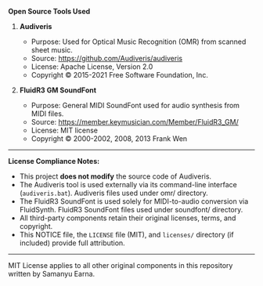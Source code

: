 **Open Source Tools Used**

1. **Audiveris**
   - Purpose: Used for Optical Music Recognition (OMR) from scanned sheet music.
   - Source: https://github.com/Audiveris/audiveris
   - License: Apache License, Version 2.0
   - Copyright © 2015-2021 Free Software Foundation, Inc.

2. **FluidR3 GM SoundFont**
   - Purpose: General MIDI SoundFont used for audio synthesis from MIDI files.
   - Source: https://member.keymusician.com/Member/FluidR3_GM/
   - License: MIT license
   - Copyright © 2000-2002, 2008, 2013 Frank Wen

_________________________________________________________________________________________________________________________________________

**License Compliance Notes:**

- This project **does not modify** the source code of Audiveris.
- The Audiveris tool is used externally via its command-line interface (`audiveris.bat`). Audiveris files used under omr/ directory.
- The FluidR3 SoundFont is used solely for MIDI-to-audio conversion via FluidSynth. FluidR3 SoundFont files used under soundfont/ directory.
- All third-party components retain their original licenses, terms, and copyright.
- This NOTICE file, the `LICENSE` file (MIT), and `licenses/` directory (if included) provide full attribution.

_________________________________________________________________________________________________________________________________________

MIT License applies to all other original components in this repository written by Samanyu Earna.
